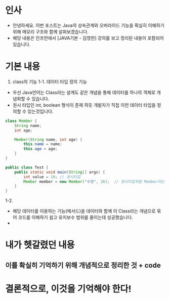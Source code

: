 # 인사
- 안녕하세요. 이번 포스트는 Java의 상속관계와 오버라이드 기능을 확실히 이해하기 위해 메모리 구조와 함께 살펴보겠습니다.
- 해당 내용은 인프런에서 [JAVA기본 - 김영한] 강의를 보고 정리된 내용이 포함되어 있습니다.
# 기본 내용
1. class의 기능
   1-1. 데이터 타입 정의 기능
- 우선 Java언어는 Class라는 설계도 같은 개념을 통해 데이터를 하나의 객체로 개념화할 수 있습니다.
- 원시 타입인 int, boolean 형식이 존재 하듯 개발자가 직접 이런 데이터 타입을 정의할 수 있는것입니다.
```java
class Member {
    String name;
    int age;

    Member(String name, int age) {
        this.name = name;
        this.age = age;
    }
}

public class Test {
    public static void main(String[] args) {
        int value = 10; // 원시타입
        Member member = new Member("수정", 26);  // 원시타입처럼 Member라는 타입을 만들어 사용
    }
}
```
1-2.
- 해당 데이터를 이용하는 기능(메서드)을 데이터와 함께 이 Class라는 개념으로 묶어 코드를 이해하기 쉽고 유지보수 범위를 줄이는데 성공했습니다.
-

# 내가 헷갈렸던 내용

## 이를 확실히 기억하기 위해 개념적으로 정리한 것 + code

# 결론적으로, 이것을 기억해야 한다!


